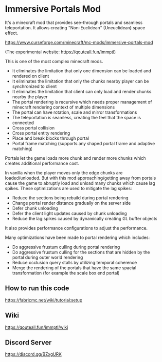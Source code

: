 # Immersive Portals Mod

It's a minecraft mod that provides see-through portals and seamless teleportation.
It allows creating "Non-Euclidean" (Uneuclidean) space effect.

https://www.curseforge.com/minecraft/mc-mods/immersive-portals-mod

(The experimental website: https://qouteall.fun/immptl)

This is one of the most complex minecraft mods.
* It eliminates the limitation that only one dimension can be loaded and rendered on client
* It eliminates the limitation that only the chunks nearby player can be synchronized to client
* It eliminates the limitation that client can only load and render chunks nearby the player
* The portal rendering is recursive which needs proper management of minecraft rendering context of multiple dimensions
* The portal can have rotation, scale and mirror transformations
* The teleportation is seamless, creating the feel that the space is connected
* Cross portal collision
* Cross portal entity rendering
* Place and break blocks through portal
* Portal frame matching (supports any shaped portal frame and adaptive matching)

Portals let the game loads more chunk and render more chunks which creates additional performance cost.

In vanilla when the player moves only the edge chunks are loaded/unloaded.
 But with this mod approaching/getting away from portals cause the game to abruptly load and
 unload many chunks which cause lag spikes. These optimizations are used to mitigate the lag spikes:
* Reduce the sections being rebuild during portal rendering
* Change portal render distance gradually on the server side
* Defer chunk unloading
* Defer the client light updates caused by chunk unloading
* Reduce the lag spikes caused by dynamically creating GL buffer objects

It also provides performance configurations to adjust the performance.

Many optimizations have been made to portal rendering which includes:
* Do aggressive frustum culling during portal rendering
* Do aggressive frustum culling for the sections that are hidden by the portal during outer world rendering
* Reduce occlusion query stalls by utilizing temporal coherence
* Merge the rendering of the portals that have the same spacial transformation (for example the scale box end portal)

## How to run this code
https://fabricmc.net/wiki/tutorial:setup

## Wiki
https://qouteall.fun/immptl/wiki

## Discord Server
https://discord.gg/BZxgURK